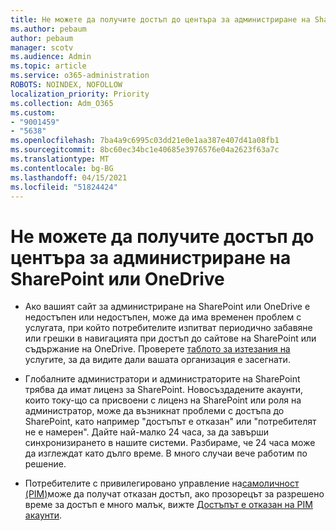 ```yaml
---
title: Не можете да получите достъп до центъра за администриране на SharePoint или OneDrive
ms.author: pebaum
author: pebaum
manager: scotv
ms.audience: Admin
ms.topic: article
ms.service: o365-administration
ROBOTS: NOINDEX, NOFOLLOW
localization_priority: Priority
ms.collection: Adm_O365
ms.custom:
- "9001459"
- "5638"
ms.openlocfilehash: 7ba4a9c6995c03dd21e0e1aa387e407d41a08fb1
ms.sourcegitcommit: 8bc60ec34bc1e40685e3976576e04a2623f63a7c
ms.translationtype: MT
ms.contentlocale: bg-BG
ms.lasthandoff: 04/15/2021
ms.locfileid: "51824424"
---
```

# <a name="unable-to-access-sharepoint-or-onedrive-admin-center"></a>Не можете да получите достъп до центъра за администриране на SharePoint или OneDrive

- Ако вашият сайт за администриране на SharePoint или OneDrive е недостъпен или недостъпен, може да има временен проблем с услугата, при който потребителите изпитват периодично забавяне или грешки в навигацията при достъп до сайтове на SharePoint или съдържание на OneDrive. Проверете [таблото за изтезания на](https://admin.microsoft.com/AdminPortal/Home#/servicehealth) услугите, за да видите дали вашата организация е засегнати.

- Глобалните администратори и администраторите на SharePoint трябва да имат лиценз за SharePoint. Новосъздадените акаунти, които току-що са присвоени с лиценз на SharePoint или роля на администратор, може да възникнат проблеми с достъпа до SharePoint, като например "достъпът е отказан" или "потребителят не е намерен". Дайте най-малко 24 часа, за да завърши синхронизирането в нашите системи. Разбираме, че 24 часа може да изглеждат като дълго време. В много случаи вече работим по решение.

- Потребителите с привилегировано управление на[самоличност (PIM)](https://docs.microsoft.com/azure/active-directory/privileged-identity-management/pim-how-to-add-role-to-user?tabs=new)може да получат отказан достъп, ако прозорецът за разрешено време за достъп е много малък, вижте  [Достъпът е отказан на PIM акаунти](https://docs.microsoft.com/sharepoint/troubleshoot/administration/access-denied-to-pim-user-accounts).